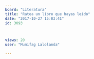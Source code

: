 ```yaml
---
board: "Literatura"
title: "Ratea un libro que hayas leido"
date: "2017-10-27 15:03:41"
id: 3093



views: 20
user: "Mumifag Lalolanda"

---
```

